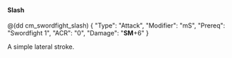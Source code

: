 #### Slash

@(dd cm_swordfight_slash)
{ "Type": "Attack",
	"Modifier": "mS",
	"Prereq": "Swordfight 1",
	"ACR": "0",
	"Damage": "__SM__+6"
}

A simple lateral stroke.
